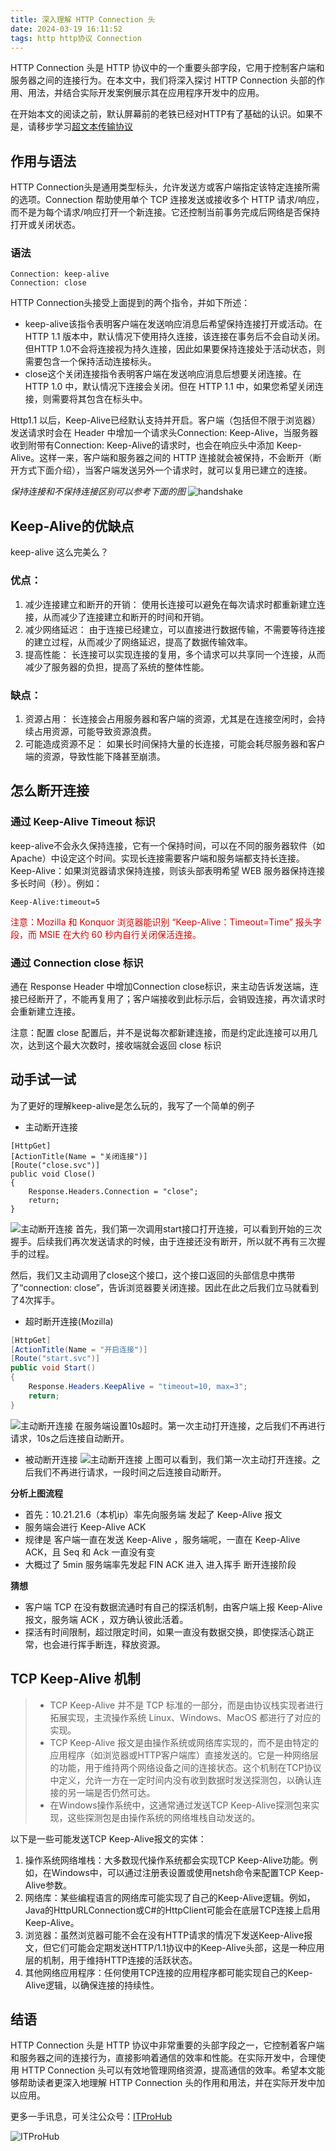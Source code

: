 ```yaml
---
title: 深入理解 HTTP Connection 头
date: 2024-03-19 16:11:52
tags: http http协议 Connection
---
```

HTTP Connection 头是 HTTP 协议中的一个重要头部字段，它用于控制客户端和服务器之间的连接行为。在本文中，我们将深入探讨 HTTP Connection 头部的作用、用法，并结合实际开发案例展示其在应用程序开发中的应用。

在开始本文的阅读之前，默认屏幕前的老铁已经对HTTP有了基础的认识。如果不是，请移步学习[超文本传输协议](https://zh.wikipedia.org/wiki/%E8%B6%85%E6%96%87%E6%9C%AC%E4%BC%A0%E8%BE%93%E5%8D%8F%E8%AE%AE#)


## 作用与语法
HTTP Connection头是通用类型标头，允许发送方或客户端指定该特定连接所需的选项。Connection 帮助使用单个 TCP 连接发送或接收多个 HTTP 请求/响应，而不是为每个请求/响应打开一个新连接。它还控制当前事务完成后网络是否保持打开或关闭状态。

### 语法
```http request
Connection: keep-alive
Connection: close
```

HTTP Connection头接受上面提到的两个指令，并如下所述：

+ keep-alive该指令表明客户端在发送响应消息后希望保持连接打开或活动。在 HTTP 1.1 版本中，默认情况下使用持久连接，该连接在事务后不会自动关闭。但HTTP 1.0不会将连接视为持久连接，因此如果要保持连接处于活动状态，则需要包含一个保持活动连接标头。
+ close这个关闭连接指令表明客户端在发送响应消息后想要关闭连接。在 HTTP 1.0 中，默认情况下连接会关闭。但在 HTTP 1.1 中，如果您希望关闭连接，则需要将其包含在标头中。

Http1.1 以后，Keep-Alive已经默认支持并开启。客户端（包括但不限于浏览器）发送请求时会在 Header 中增加一个请求头Connection: Keep-Alive，当服务器收到附带有Connection: Keep-Alive的请求时，也会在响应头中添加 Keep-Alive。这样一来，客户端和服务器之间的 HTTP 连接就会被保持，不会断开（断开方式下面介绍），当客户端发送另外一个请求时，就可以复用已建立的连接。

_保持连接和不保持连接区别可以参考下面的图_
![handshake](/images/http/perisitent-connection.png)


## Keep-Alive的优缺点
keep-alive 这么完美么？
### 优点：

1. 减少连接建立和断开的开销： 使用长连接可以避免在每次请求时都重新建立连接，从而减少了连接建立和断开的时间和开销。
2. 减少网络延迟： 由于连接已经建立，可以直接进行数据传输，不需要等待连接的建立过程，从而减少了网络延迟，提高了数据传输效率。
3. 提高性能： 长连接可以实现连接的复用，多个请求可以共享同一个连接，从而减少了服务器的负担，提高了系统的整体性能。

### 缺点：
1. 资源占用： 长连接会占用服务器和客户端的资源，尤其是在连接空闲时，会持续占用资源，可能导致资源浪费。
2. 可能造成资源不足： 如果长时间保持大量的长连接，可能会耗尽服务器和客户端的资源，导致性能下降甚至崩溃。

## 怎么断开连接
### 通过 Keep-Alive Timeout 标识
keep-alive不会永久保持连接，它有一个保持时间，可以在不同的服务器软件（如Apache）中设定这个时间。实现长连接需要客户端和服务端都支持长连接。
Keep-Alive：如果浏览器请求保持连接，则该头部表明希望 WEB 服务器保持连接多长时间（秒）。例如：
```http request
Keep-Alive:timeout=5
```
<font color="#dd0000">注意：Mozilla 和 Konquor 浏览器能识别 “Keep-Alive：Timeout=Time” 报头字段，而 MSIE 在大约 60 秒内自行关闭保活连接。</font>

### 通过 Connection close 标识
通在 Response Header 中增加Connection close标识，来主动告诉发送端，连接已经断开了，不能再复用了；客户端接收到此标示后，会销毁连接，再次请求时会重新建立连接。

注意：配置 close 配置后，并不是说每次都新建连接，而是约定此连接可以用几次，达到这个最大次数时，接收端就会返回 close 标识


## 动手试一试
为了更好的理解keep-alive是怎么玩的，我写了一个简单的例子

+ 主动断开连接
```
[HttpGet]
[ActionTitle(Name = "关闭连接")]
[Route("close.svc")]
public void Close()
{
    Response.Headers.Connection = "close";
    return;
}
```
![主动断开连接](/images/http/handshake-2.png)
首先，我们第一次调用start接口打开连接，可以看到开始的三次握手。后续我们再次发送请求的时候，由于连接还没有断开，所以就不再有三次握手的过程。

然后，我们又主动调用了close这个接口，这个接口返回的头部信息中携带了“connection: close”，告诉浏览器要关闭连接。因此在此之后我们立马就看到了4次挥手。

+ 超时断开连接(Mozilla)
```C#
[HttpGet]
[ActionTitle(Name = "开启连接")]
[Route("start.svc")]
public void Start()
{
    Response.Headers.KeepAlive = "timeout=10, max=3";
    return;
}
```
  ![主动断开连接](/images/http/timeout-auto-disconnect.png)
在服务端设置10s超时。第一次主动打开连接，之后我们不再进行请求，10s之后连接自动断开。


+ 被动断开连接
![主动断开连接](/images/http/auto-disconnect.png)
上图可以看到，我们第一次主动打开连接。之后我们不再进行请求，一段时间之后连接自动断开。

**分析上图流程**
+ 首先：10.21.21.6（本机ip）率先向服务端 发起了 Keep-Alive 报文
+ 服务端会进行 Keep-Alive ACK
+ 规律是 客户端一直在发送 Keep-Alive ，服务端呢，一直在 Keep-Alive ACK，且 Seq 和 Ack 一直没有变
+ 大概过了 5min 服务端率先发起 FIN ACK 进入 进入挥手 断开连接阶段

**猜想**
+ 客户端 TCP 在没有数据流通时有自己的探活机制，由客户端上报 Keep-Alive 报文，服务端 ACK ，双方确认彼此活着。
+ 探活有时间限制，超过限定时间，如果一直没有数据交换，即使探活心跳正常，也会进行挥手断连，释放资源。

## TCP  Keep-Alive 机制
> + TCP Keep-Alive 并不是 TCP 标准的一部分，而是由协议栈实现者进行拓展实现，主流操作系统 Linux、Windows、MacOS 都进行了对应的实现。 
> + TCP Keep-Alive 报文是由操作系统或网络库实现的，而不是由特定的应用程序（如浏览器或HTTP客户端库）直接发送的。它是一种网络层的功能，用于维持两个网络设备之间的连接状态。这个机制在TCP协议中定义，允许一方在一定时间内没有收到数据时发送探测包，以确认连接的另一端是否仍然可达。 
> + 在Windows操作系统中，这通常通过发送TCP Keep-Alive探测包来实现，这些探测包是由操作系统的网络堆栈自动发送的。

以下是一些可能发送TCP Keep-Alive报文的实体：
1. 操作系统网络堆栈：大多数现代操作系统都会实现TCP Keep-Alive功能。例如，在Windows中，可以通过注册表设置或使用netsh命令来配置TCP Keep-Alive参数。
2. 网络库：某些编程语言的网络库可能实现了自己的Keep-Alive逻辑。例如，Java的HttpURLConnection或C#的HttpClient可能会在底层TCP连接上启用Keep-Alive。
3. 浏览器：虽然浏览器可能不会在没有HTTP请求的情况下发送Keep-Alive报文，但它们可能会定期发送HTTP/1.1协议中的Keep-Alive头部，这是一种应用层的机制，用于维持HTTP连接的活跃状态。
4. 其他网络应用程序：任何使用TCP连接的应用程序都可能实现自己的Keep-Alive逻辑，以确保连接的持续性。

## 结语
HTTP Connection 头是 HTTP 协议中非常重要的头部字段之一，它控制着客户端和服务器之间的连接行为，直接影响着通信的效率和性能。在实际开发中，合理使用 HTTP Connection 头可以有效地管理网络资源，提高通信的效率。希望本文能够帮助读者更深入地理解 HTTP Connection 头的作用和用法，并在实际开发中加以应用。


更多一手讯息，可关注公众号：[ITProHub](https://myom-dev.oss-cn-hangzhou.aliyuncs.com/WechatPublicPlatformQrCode.jpg)

![ITProHub](https://myom-dev.oss-cn-hangzhou.aliyuncs.com/WechatPublicPlatformQrCode.jpg)